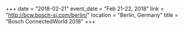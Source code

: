 +++
date = "2018-02-21"
event_date = "Feb 21-22, 2018"
link = "http://bcw.bosch-si.com/berlin/"
location = "Berlin, Germany"
title = "Bosch ConnectedWorld 2018"
+++
